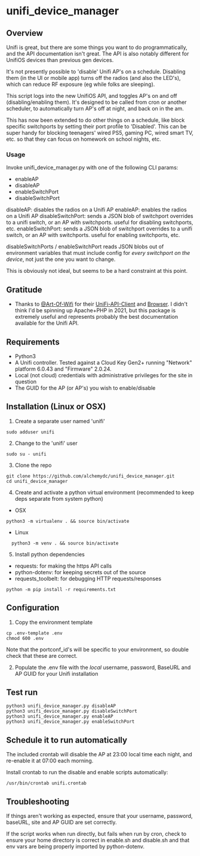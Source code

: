 # unifi_device_manager

## Overview
Unifi is great, but there are some things you want to do programmatically, and the API 
documentation isn't great.  The API is also notably different for UnifiOS devices than
previous gen devices.

It's not presently possible to 'disable' Unifi AP's on a schedule.  Disabling them (in the UI or mobile app)
turns off the radios (and also the LED's), which can reduce RF exposure (eg while folks are sleeping).

This script logs into the new UnifiOS API, and toggles AP's on and off (disabling/enabling them).
It's designed to be called from cron or another scheduler, to automatically turn AP's off at night,
and back on in the am.

This has now been extended to do other things on a schedule, like block specific switchports by setting their port profile to 'Disabled'.
This can be super handy for blocking teenagers' wired PS5, gaming PC, wired smart TV, etc. so that they can focus on homework
on school nights, etc.

### Usage
Invoke unifi_device_manager.py with one of the following CLI params:
 * enableAP
 * disableAP
 * enableSwitchPort
 * disableSwitchPort

disableAP: disables the radios on a Unifi AP
enableAP:  enables the radios on a Unifi AP
disableSwitchPort: sends a JSON blob of switchport overrides to a unifi switch, or an AP with switchports.  useful for disabling switchports, etc.
enableSwitchPort: sends a JSON blob of switchport overrides to a unifi switch, or an AP with switchports.  useful for enabling switchports, etc.

disableSwitchPorts / enableSwitchPort reads JSON blobs out of environment variables that must include config for *every switchport on the device*, not just the one you want 
to change.

This is obviously not ideal, but seems to be a hard constraint at this point.


## Gratitude
* Thanks to [@Art-Of-Wifi](https://github.com/Art-of-WiFi) for their [UniFi-API-Client](https://github.com/Art-of-WiFi/UniFi-API-client) and [Browser](https://github.com/Art-of-WiFi/UniFi-API-browser).  I didn't think I'd be spinning up Apache+PHP in 2021, but this package is extremely useful and represents probably the best documentation available for the Unifi API.

## Requirements
* Python3
* A Unifi controller. Tested against a Cloud Key Gen2+ running "Network" platform 6.0.43 and "Firmware" 2.0.24.
* Local (not cloud) credentials with administrative privileges for the site in question
* The GUID for the AP (or AP's) you wish to enable/disable

## Installation (Linux or OSX)
1. Create a separate user named 'unifi'
```console
sudo adduser unifi
```
2. Change to the 'unifi' user
```console
sudo su - unifi
```

3. Clone the repo
```console
git clone https://github.com/alchemydc/unifi_device_manager.git
cd unifi_device_manager
```

4. Create and activate a python virtual environment
(recommended to keep deps separate from system python)
 * OSX
  ```console
  python3 -m virtualenv . && source bin/activate
  ```
* Linux
```console
  python3 -m venv . && source bin/activate
  ```
5. Install python dependencies
 * requests: for making the https API calls
 * python-dotenv: for keeping secrets out of the source
 * requests_toolbelt: for debugging HTTP requests/responses
 ```console
 python -m pip install -r requirements.txt
 ```

## Configuration
1. Copy the environment template
```console
cp .env-template .env
chmod 600 .env
```

Note that the portconf_id's will be specific to your environment, so double check that these are correct.


2. Populate the .env file with the *local* username, password, BaseURL and AP GUID for your Unifi installation

## Test run
```console
python3 unifi_device_manager.py disableAP
python3 unifi_device_manager.py disableSwitchPort
python3 unifi_device_manager.py enableAP
python3 unifi_device_manager.py enableSwitchPort
```

## Schedule it to run automatically
The included crontab will disable the AP at 23:00 local time each night, and re-enable it at 07:00 each morning.

Install crontab to run the disable and enable scripts automatically:
```console
/usr/bin/crontab unifi.crontab
```

## Troubleshooting
If things aren't working as expected, ensure that your username, password, baseURL, site and AP GUID are set correctly.

If the script works when run directly, but fails when run by cron, check to ensure your home directory is correct in enable.sh and disable.sh and that env vars are being properly imported by python-dotenv.
